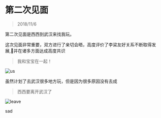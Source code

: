 # 第二次见面

> 2018/11/6

第二次见面是西西到武汉来找我玩。

这次见面非常重要，双方进行了亲切会晤，高度评价了李梁友好关系不断取得发展,并在诸多方面达成高度共识

> 我和宝宝在一起！

![us](/static/img/us.JPG)

虽然计划了去武汉很多地方玩，但是因为很多原因没有去成

> 西西要离开武汉了

![leave](/static/img/leave.JPG)

sad


